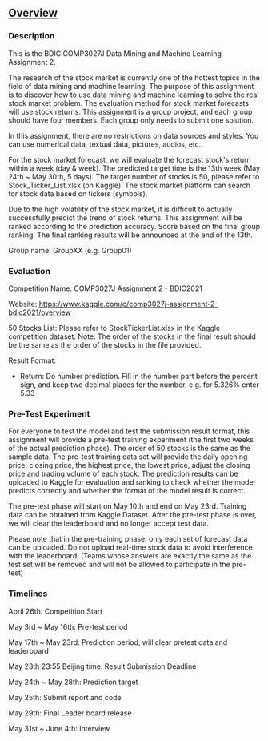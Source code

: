## [Overview](https://www.kaggle.com/c/comp3027j-assignment-2-bdic2021/overview)

### Description
This is the BDIC COMP3027J Data Mining and Machine Learning Assignment 2.

The research of the stock market is currently one of the hottest topics in the field of data mining and machine learning. The purpose of this assignment is to discover how to use data mining and machine learning to solve the real stock market problem. The evaluation method for stock market forecasts will use stock returns. This assignment is a group project, and each group should have four members. Each group only needs to submit one solution.

In this assignment, there are no restrictions on data sources and styles. You can use numerical data, textual data, pictures, audios, etc.

For the stock market forecast, we will evaluate the forecast stock's return within a week (day & week). The predicted target time is the 13th week (May 24th ~ May 30th, 5 days). The target number of stocks is 50, please refer to Stock_Ticker_List.xlsx (on Kaggle). The stock market platform can search for stock data based on tickers (symbols).

Due to the high volatility of the stock market, it is difficult to actually successfully predict the trend of stock returns. This assignment will be ranked according to the prediction accuracy. Score based on the final group ranking. The final ranking results will be announced at the end of the 13th.

Group name: GroupXX (e.g. Group01)

### Evaluation
Competition Name: COMP3027J Assignment 2 - BDIC2021

Website: https://www.kaggle.com/c/comp3027j-assignment-2-bdic2021/overview

50 Stocks List:
Please refer to StockTickerList.xlsx in the Kaggle competition dataset.
Note: The order of the stocks in the final result should be the same as the order of the stocks in the file provided.

Result Format:

- Return: Do number prediction. Fill in the number part before the percent sign, and keep two decimal places for the number. e.g. for 5.326% enter 5.33


### Pre-Test Experiment
For everyone to test the model and test the submission result format, this assignment will provide a pre-test training experiment (the first two weeks of the actual prediction phase). The order of 50 stocks is the same as the sample data. The pre-test training data set will provide the daily opening price, closing price, the highest price, the lowest price, adjust the closing price and trading volume of each stock. The prediction results can be uploaded to Kaggle for evaluation and ranking to check whether the model predicts correctly and whether the format of the model result is correct.

The pre-test phase will start on May 10th and end on May 23rd. Training data can be obtained from Kaggle Dataset. After the pre-test phase is over, we will clear the leaderboard and no longer accept test data.

Please note that in the pre-training phase, only each set of forecast data can be uploaded. Do not upload real-time stock data to avoid interference with the leaderboard. (Teams whose answers are exactly the same as the test set will be removed and will not be allowed to participate in the pre-test)


### Timelines
April 26th: Competition Start

May 3rd ~ May 16th: Pre-test period

May 17th ~ May 23rd: Prediction period, will clear pretest data and leaderboard

May 23th 23:55 Beijing time: Result Submission Deadline

May 24th ~ May 28th: Prediction target

May 25th: Submit report and code

May 29th: Final Leader board release

May 31st ~ June 4th: Interview